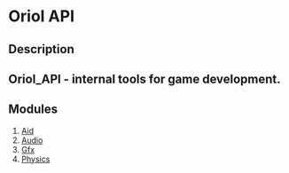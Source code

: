 # Oriol API

## Description
Oriol_API - internal tools for game development.
---

## Modules
1. [Aid](Aid/Readme.md)
2. [Audio](Audio/Readme.md)
3. [Gfx](Gfx/Readme.md)
4. [Physics](Physics/Readme.md)
